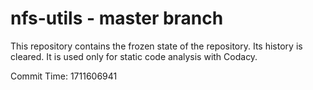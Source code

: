 # nfs-utils - master branch

This repository contains the frozen state of the repository.
Its history is cleared. It is used only for static code
analysis with Codacy.

Commit Time: 1711606941